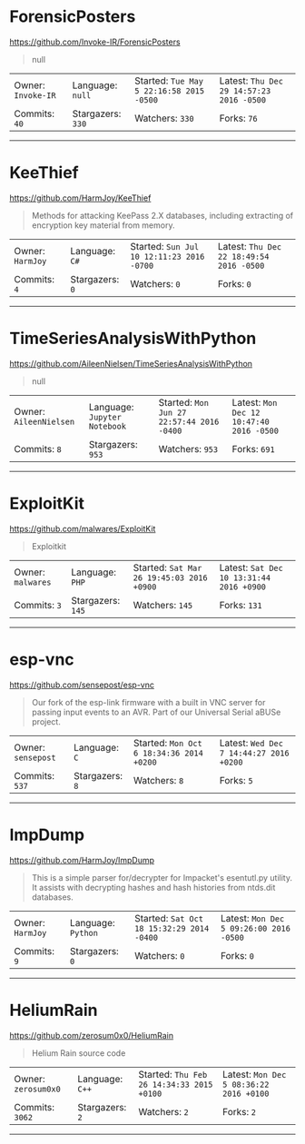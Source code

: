 # ForensicPosters

https://github.com/Invoke-IR/ForensicPosters
<blockquote>
null
</blockquote>

<table>
<tr><td>Owner: <code>Invoke-IR</code></td>
    <td>Language: <code>null</code></td>
    <td>Started: <code>Tue May 5 22:16:58 2015 -0500</code></td>
    <td>Latest: <code>Thu Dec 29 14:57:23 2016 -0500</code></td></tr>
<tr><td>Commits: <code>40</code></td>
    <td>Stargazers: <code>330</code></td>
    <td>Watchers: <code>330</code></td>
    <td>Forks: <code>76</code></td></tr>
</table>

---

# KeeThief

https://github.com/HarmJoy/KeeThief
<blockquote>
Methods for attacking KeePass 2.X databases, including extracting of encryption key material from memory.
</blockquote>

<table>
<tr><td>Owner: <code>HarmJoy</code></td>
    <td>Language: <code>C#</code></td>
    <td>Started: <code>Sun Jul 10 12:11:23 2016 -0700</code></td>
    <td>Latest: <code>Thu Dec 22 18:49:54 2016 -0500</code></td></tr>
<tr><td>Commits: <code>4</code></td>
    <td>Stargazers: <code>0</code></td>
    <td>Watchers: <code>0</code></td>
    <td>Forks: <code>0</code></td></tr>
</table>

---

# TimeSeriesAnalysisWithPython

https://github.com/AileenNielsen/TimeSeriesAnalysisWithPython
<blockquote>
null
</blockquote>

<table>
<tr><td>Owner: <code>AileenNielsen</code></td>
    <td>Language: <code>Jupyter Notebook</code></td>
    <td>Started: <code>Mon Jun 27 22:57:44 2016 -0400</code></td>
    <td>Latest: <code>Mon Dec 12 10:47:40 2016 -0500</code></td></tr>
<tr><td>Commits: <code>8</code></td>
    <td>Stargazers: <code>953</code></td>
    <td>Watchers: <code>953</code></td>
    <td>Forks: <code>691</code></td></tr>
</table>

---

# ExploitKit

https://github.com/malwares/ExploitKit
<blockquote>
Exploitkit
</blockquote>

<table>
<tr><td>Owner: <code>malwares</code></td>
    <td>Language: <code>PHP</code></td>
    <td>Started: <code>Sat Mar 26 19:45:03 2016 +0900</code></td>
    <td>Latest: <code>Sat Dec 10 13:31:44 2016 +0900</code></td></tr>
<tr><td>Commits: <code>3</code></td>
    <td>Stargazers: <code>145</code></td>
    <td>Watchers: <code>145</code></td>
    <td>Forks: <code>131</code></td></tr>
</table>

---

# esp-vnc

https://github.com/sensepost/esp-vnc
<blockquote>
Our fork of the esp-link firmware with a built in VNC server for passing input events to an AVR. Part of our Universal Serial aBUSe project.
</blockquote>

<table>
<tr><td>Owner: <code>sensepost</code></td>
    <td>Language: <code>C</code></td>
    <td>Started: <code>Mon Oct 6 18:34:36 2014 +0200</code></td>
    <td>Latest: <code>Wed Dec 7 14:44:27 2016 +0200</code></td></tr>
<tr><td>Commits: <code>537</code></td>
    <td>Stargazers: <code>8</code></td>
    <td>Watchers: <code>8</code></td>
    <td>Forks: <code>5</code></td></tr>
</table>

---

# ImpDump

https://github.com/HarmJoy/ImpDump
<blockquote>
This is a simple parser for/decrypter for Impacket's esentutl.py utility. It assists with decrypting hashes and hash histories from ntds.dit databases.
</blockquote>

<table>
<tr><td>Owner: <code>HarmJoy</code></td>
    <td>Language: <code>Python</code></td>
    <td>Started: <code>Sat Oct 18 15:32:29 2014 -0400</code></td>
    <td>Latest: <code>Mon Dec 5 09:26:00 2016 -0500</code></td></tr>
<tr><td>Commits: <code>9</code></td>
    <td>Stargazers: <code>0</code></td>
    <td>Watchers: <code>0</code></td>
    <td>Forks: <code>0</code></td></tr>
</table>

---

# HeliumRain

https://github.com/zerosum0x0/HeliumRain
<blockquote>
Helium Rain source code
</blockquote>

<table>
<tr><td>Owner: <code>zerosum0x0</code></td>
    <td>Language: <code>C++</code></td>
    <td>Started: <code>Thu Feb 26 14:34:33 2015 +0100</code></td>
    <td>Latest: <code>Mon Dec 5 08:36:22 2016 +0100</code></td></tr>
<tr><td>Commits: <code>3062</code></td>
    <td>Stargazers: <code>2</code></td>
    <td>Watchers: <code>2</code></td>
    <td>Forks: <code>2</code></td></tr>
</table>

---

